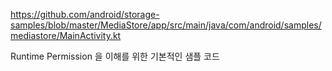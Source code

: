 


https://github.com/android/storage-samples/blob/master/MediaStore/app/src/main/java/com/android/samples/mediastore/MainActivity.kt

Runtime Permission 을 이해를 위한 기본적인 샘플 코드

<!--stackedit_data:
eyJoaXN0b3J5IjpbLTEwMjk1NDM0MzIsMTc2NDgwNDA5Ml19
-->